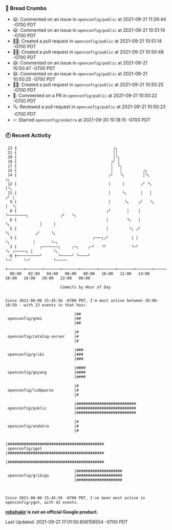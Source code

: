 ### 🍞 Bread Crumbs

 * 😃: Commented on an issue in `openconfig/public` at 2021-09-21 11:26:44 -0700 PDT
 * 😃: Commented on an issue in `openconfig/public` at 2021-09-21 10:51:14 -0700 PDT
 * ✍🏼: Created a pull request in `openconfig/public` at 2021-09-21 10:51:14 -0700 PDT
 * ✍🏼: Created a pull request in `openconfig/public` at 2021-09-21 10:50:48 -0700 PDT
 * 😃: Commented on an issue in `openconfig/public` at 2021-09-21 10:50:47 -0700 PDT
 * 😃: Commented on an issue in `openconfig/public` at 2021-09-21 10:50:25 -0700 PDT
 * ✍🏼: Created a pull request in `openconfig/public` at 2021-09-21 10:50:25 -0700 PDT
 * 💬: Commented on a PR in  `openconfig/public` at 2021-09-21 10:50:22 -0700 PDT
 * 🔍: Reviewed a pull request in  `openconfig/public` at 2021-09-21 10:50:23 -0700 PDT
 * ⭐️: Starred `openconfig/ondatra` at 2021-09-20 10:18:15 -0700 PDT

### 🕘 Recent Activity
```
 23 ┼                                          ╭╮
 21 ┤                                          ││
 20 ┤                                          │╰╮
 18 ┤                                         ╭╯ │
 17 ┤                                         │  ╰╮
 15 ┤                                         │   │         ╭╮
 14 ┤                                        ╭╯   ╰╮        │╰╮                           ╭╮
 12 ┤                                        │     │       ╭╯ ╰╮                          │╰╮
 11 ┤                                        │     ╰╮      │   │                         ╭╯ │
  9 ┤                                        │      ╰╮    ╭╯   ╰╮                        │  ╰╮
  8 ┤                                       ╭╯       │    │     ╰────────╮              ╭╯   ╰╮
  6 ┤                                       │        ╰╮   │              ╰╮             │     │
  5 ┤                                       │         ╰╮ ╭╯               ╰╮           ╭╯     ╰╮
  3 ┤                                 ╭───╮╭╯          │ │                 ╰╮          │       ╰─╮
  2 ┤          ╭───────╮     ╭─╮    ╭─╯   ╰╯           ╰─╯                  ╰╮ ╭─────╮ │         ╰╮
 -0 ┼──────────╯       ╰─────╯ ╰────╯                                        ╰─╯     ╰─╯          ╰─────
    +───────+───────+───────+───────+───────+───────+───────+───────+───────+───────+───────+───────+────
  00:00   02:00   04:00   06:00   08:00   10:00   12:00   14:00   16:00   18:00   20:00   22:00   00:00   

						Commits by Hour of Day


Since 2021-08-06 15:45:56 -0700 PDT, I'm most active between 10:00-10:59 - with 23 events in that hour.

```



```
                              |##
 openconfig/gnmi              |##
                              |##

                              |#
 openconfig/catalog-server    |#
                              |#

                              |###
 openconfig/gribi             |###
                              |###

                              |####
 openconfig/goyang            |####
                              |####

                              |#
 openconfig/lsdbparse         |#
                              |#

                              |##########################
 openconfig/public            |##########################
                              |##########################

                              |#
 openconfig/ondatra           |#
                              |#

                              |##########################################
 openconfig/ygot              |##########################################
                              |##########################################

                              |####################
 openconfig/gribigo           |####################
                              |####################



Since 2021-08-06 15:45:56 -0700 PDT, I've been most active in openconfig/ygot, with 42 events.

```
**[robshakir](mailto:robjs@google.com) is not an official Google product.**  


Last Updated: 2021-09-21 17:01:50.606158554 -0700 PDT
